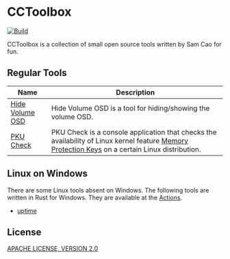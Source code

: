 # CCToolbox

[![Build](https://github.com/caoccao/cctoolbox/actions/workflows/build.yml/badge.svg)](https://github.com/caoccao/cctoolbox/actions/workflows/build.yml)

CCToolbox is a collection of small open source tools written by Sam Cao for fun.

## Regular Tools

| Name | Description |
| ---- | ----------- |
| [Hide Volume OSD](hide-volume-osd) | Hide Volume OSD is a tool for hiding/showing the volume OSD. |
| [PKU Check](pku-check) | PKU Check is a console application that checks the availability of Linux kernel feature [Memory Protection Keys](https://www.kernel.org/doc/html/next/core-api/protection-keys.html) on a certain Linux distribution. |

## Linux on Windows

There are some Linux tools absent on Windows. The following tools are written in Rust for Windows. They are available at the [Actions](https://github.com/caoccao/cctoolbox/actions).

- [uptime](uptime)

## License

[APACHE LICENSE, VERSION 2.0](LICENSE)
